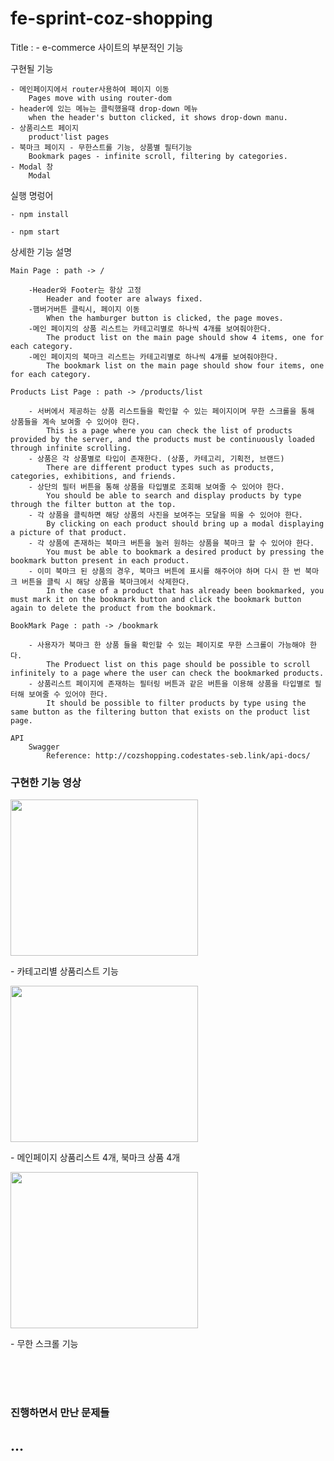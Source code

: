 # fe-sprint-coz-shopping
Title : 
    - e-commerce 사이트의 부분적인 기능

구현될 기능 
    
    - 메인페이지에서 router사용하여 페이지 이동
        Pages move with using router-dom
    - header에 있는 메뉴는 클릭했을때 drop-down 메뉴
        when the header's button clicked, it shows drop-down manu. 
    - 상품리스트 페이지 
        product'list pages
    - 북마크 페이지 - 무한스트롤 기능, 상품별 필터기능 
        Bookmark pages - infinite scroll, filtering by categories.
    - Modal 창
        Modal
실행 명렁어

    - npm install 

    - npm start

상세한 기능 설명

    Main Page : path -> /
    
        -Header와 Footer는 항상 고정
            Header and footer are always fixed.
        -햄버거버튼 클릭시, 페이지 이동
            When the hamburger button is clicked, the page moves.
        -메인 페이지의 상품 리스트는 카테고리별로 하나씩 4개를 보여줘야한다.
            The product list on the main page should show 4 items, one for each category.
        -메인 페이지의 북마크 리스트는 카테고리별로 하나씩 4개를 보여줘야한다.
            The bookmark list on the main page should show four items, one for each category.

    Products List Page : path -> /products/list
    
        - 서버에서 제공하는 상품 리스트들을 확인할 수 있는 페이지이며 무한 스크롤을 통해 상품들을 계속 보여줄 수 있어야 한다.
            This is a page where you can check the list of products provided by the server, and the products must be continuously loaded through infinite scrolling.
        - 상품은 각 상품별로 타입이 존재한다. (상품, 카테고리, 기획전, 브랜드)
            There are different product types such as products, categories, exhibitions, and friends.
        - 상단의 필터 버튼을 통해 상품을 타입별로 조회해 보여줄 수 있어야 한다.
            You should be able to search and display products by type through the filter button at the top.
        - 각 상품을 클릭하면 해당 상품의 사진을 보여주는 모달을 띄울 수 있어야 한다.
            By clicking on each product should bring up a modal displaying a picture of that product.
        - 각 상품에 존재하는 북마크 버튼을 눌러 원하는 상품을 북마크 할 수 있어야 한다.
            You must be able to bookmark a desired product by pressing the bookmark button present in each product.
        - 이미 북마크 된 상품의 경우, 북마크 버튼에 표시를 해주어야 하며 다시 한 번 북마크 버튼을 클릭 시 해당 상품을 북마크에서 삭제한다.
            In the case of a product that has already been bookmarked, you must mark it on the bookmark button and click the bookmark button      again to delete the product from the bookmark.

    BookMark Page : path -> /bookmark
    
        - 사용자가 북마크 한 상품 들을 확인할 수 있는 페이지로 무한 스크롤이 가능해야 한다.
            The Produect list on this page should be possible to scroll infinitely to a page where the user can check the bookmarked products.
        - 상품리스트 페이지에 존재하는 필터링 버튼과 같은 버튼을 이용해 상품을 타입별로 필터해 보여줄 수 있어야 한다.
            It should be possible to filter products by type using the same button as the filtering button that exists on the product list page.

    API 
        Swagger
            Reference: http://cozshopping.codestates-seb.link/api-docs/ 

<h3>구현한 기능 영상</h3>

<img src="https://user-images.githubusercontent.com/61155854/255394712-dc498c51-9cd1-4d8a-9e8d-8f2dae692caf.gif"  width="300" height="250">
<p>- 카테고리별 상품리스트 기능</p>
<img src="https://user-images.githubusercontent.com/61155854/255394962-ebf08c0f-f424-44a0-9b39-0015bc2c8dc5.png" width="300" height="250">
<p>- 메인페이지 상품리스트 4개, 북마크 상품 4개</p>

<img src="https://user-images.githubusercontent.com/61155854/255395410-1a21f08a-afbb-4fe1-931b-866360e7d7be.gif" width="300" height="250">
<p>- 무한 스크롤 기능</p>

<br>
<br>
<br>


<h3>진행하면서 만난 문제들<h3>
<h2>...</h2>




